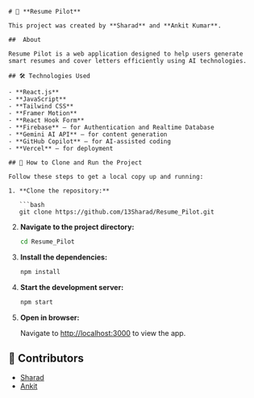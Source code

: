 
````
# 🚀 **Resume Pilot**

This project was created by **Sharad** and **Ankit Kumar**.

##  About

Resume Pilot is a web application designed to help users generate smart resumes and cover letters efficiently using AI technologies.

## 🛠️ Technologies Used

- **React.js**
- **JavaScript**
- **Tailwind CSS**
- **Framer Motion**
- **React Hook Form**
- **Firebase** – for Authentication and Realtime Database
- **Gemini AI API** – for content generation
- **GitHub Copilot** – for AI-assisted coding
- **Vercel** – for deployment

## 🧾 How to Clone and Run the Project

Follow these steps to get a local copy up and running:

1. **Clone the repository:**

   ```bash
   git clone https://github.com/13Sharad/Resume_Pilot.git
````

2. **Navigate to the project directory:**

   ```bash
   cd Resume_Pilot
   ```

3. **Install the dependencies:**

   ```bash
   npm install
   ```

4. **Start the development server:**

   ```bash
   npm start
   ```

5. **Open in browser:**

   Navigate to [http://localhost:3000](http://localhost:3000) to view the app.

## 👥 Contributors

* [Sharad](https://github.com/13Sharad)
* [Ankit](https://github.com/ankitsharmait)

